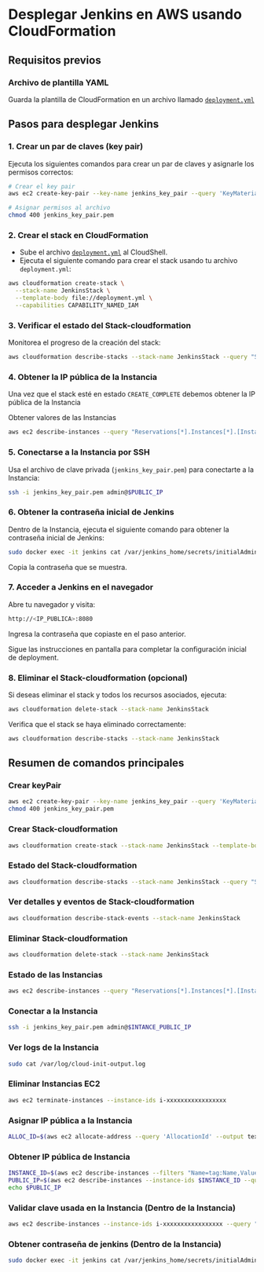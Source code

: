 # Desplegar Jenkins en AWS usando CloudFormation

## Requisitos previos

### Archivo de plantilla YAML

Guarda la plantilla de CloudFormation en un archivo llamado [`deployment.yml`](deployment.yml)

## Pasos para desplegar Jenkins

### 1. Crear un par de claves (key pair)

Ejecuta los siguientes comandos para crear un par de claves y asignarle los permisos correctos:

```bash
# Crear el key pair
aws ec2 create-key-pair --key-name jenkins_key_pair --query 'KeyMaterial' --output text > jenkins_key_pair.pem

# Asignar permisos al archivo
chmod 400 jenkins_key_pair.pem
```

### 2. Crear el stack en CloudFormation

- Sube el archivo [`deployment.yml`](https://github.com/jctrejosi/cloud-tecnology/blob/master/yml/deployment.yml) al CloudShell.
- Ejecuta el siguiente comando para crear el stack usando tu archivo `deployment.yml`:

```bash
aws cloudformation create-stack \
  --stack-name JenkinsStack \
  --template-body file://deployment.yml \
  --capabilities CAPABILITY_NAMED_IAM
```

### 3. Verificar el estado del Stack-cloudformation

Monitorea el progreso de la creación del stack:

```bash
aws cloudformation describe-stacks --stack-name JenkinsStack --query "Stacks[0].StackStatus"
```

### 4. Obtener la IP pública de la Instancia

Una vez que el stack esté en estado `CREATE_COMPLETE` debemos obtener la IP pública de la Instancia

Obtener valores de las Instancias

```bash
aws ec2 describe-instances --query "Reservations[*].Instances[*].[InstanceId, Tags[?Key=='Name'].Value | [0], PublicIpAddress, State.Name]" --output table

```

### 5. Conectarse a la Instancia por SSH

Usa el archivo de clave privada (`jenkins_key_pair.pem`) para conectarte a la Instancia:

```bash
ssh -i jenkins_key_pair.pem admin@$PUBLIC_IP
```

### 6. Obtener la contraseña inicial de Jenkins

Dentro de la Instancia, ejecuta el siguiente comando para obtener la contraseña inicial de Jenkins:

```bash
sudo docker exec -it jenkins cat /var/jenkins_home/secrets/initialAdminPassword
```

Copia la contraseña que se muestra.

### 7. Acceder a Jenkins en el navegador

Abre tu navegador y visita:

```bash
http://<IP_PUBLICA>:8080
```

Ingresa la contraseña que copiaste en el paso anterior.

Sigue las instrucciones en pantalla para completar la configuración inicial de deployment.

### 8. Eliminar el Stack-cloudformation (opcional)

Si deseas eliminar el stack y todos los recursos asociados, ejecuta:

```bash
aws cloudformation delete-stack --stack-name JenkinsStack
```

Verifica que el stack se haya eliminado correctamente:

```bash
aws cloudformation describe-stacks --stack-name JenkinsStack
```

## Resumen de comandos principales

### Crear keyPair

```bash
aws ec2 create-key-pair --key-name jenkins_key_pair --query 'KeyMaterial' --output text > jenkins_key_pair.pem
chmod 400 jenkins_key_pair.pem
```

### Crear Stack-cloudformation

```bash
aws cloudformation create-stack --stack-name JenkinsStack --template-body file://deployment.yml --capabilities CAPABILITY_NAMED_IAM
```

### Estado del Stack-cloudformation

```bash
aws cloudformation describe-stacks --stack-name JenkinsStack --query "Stacks[0].StackStatus"
```

### Ver detalles y eventos de Stack-cloudformation

```bash
aws cloudformation describe-stack-events --stack-name JenkinsStack
```

### Eliminar Stack-cloudformation

```bash
aws cloudformation delete-stack --stack-name JenkinsStack
```

### Estado de las Instancias

```bash
aws ec2 describe-instances --query "Reservations[*].Instances[*].[InstanceId, Tags[?Key=='Name'].Value | [0], PublicIpAddress, State.Name]" --output table
```

### Conectar a la Instancia

  ```bash
  ssh -i jenkins_key_pair.pem admin@$INTANCE_PUBLIC_IP
  ```

### Ver logs de la Instancia

```bash
sudo cat /var/log/cloud-init-output.log
```

### Eliminar Instancias EC2

```bash
aws ec2 terminate-instances --instance-ids i-xxxxxxxxxxxxxxxxx
```

### Asignar IP pública a la Instancia

```bash
ALLOC_ID=$(aws ec2 allocate-address --query 'AllocationId' --output text) aws ec2 associate-address --instance-id $INSTANCE_ID --allocation-id $ALLOC_ID
```

### Obtener IP pública de Instancia

```bash
INSTANCE_ID=$(aws ec2 describe-instances --filters "Name=tag:Name,Values=InstanciaJenkins" --query "Reservations[0].Instances[0].InstanceId" --output text)
PUBLIC_IP=$(aws ec2 describe-instances --instance-ids $INSTANCE_ID --query "Reservations[0].Instances[0].PublicIpAddress" --output text)
echo $PUBLIC_IP
```

### Validar clave usada en la Instancia (Dentro de la Instancia)

```bash
aws ec2 describe-instances --instance-ids i-xxxxxxxxxxxxxxxxx --query "Reservations[0].Instances[0].KeyName" --output text
```

### Obtener contraseña de jenkins (Dentro de la Instancia)

  ```bash
  sudo docker exec -it jenkins cat /var/jenkins_home/secrets/initialAdminPassword
  ```
